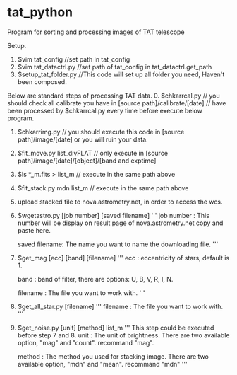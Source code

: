 # tat_python
Program for sorting and processing images of TAT telescope

Setup.
1. $vim tat_config		//set path in tat_config
2. $vim tat_datactrl.py		//set path of tat_config in tat_datactrl.get_path
3. $setup_tat_folder.py		//This code will set up all folder you need, Haven't been composed.

Below are standard steps of processing TAT data.
0. $chkarrcal.py		// you should check all calibrate you have in [source path]/calibrate/[date] 
				// have been processed by $chkarrcal.py every time before execute below program.
1. $chkarrimg.py		// you should execute this code in [source path]/image/[date] or you will ruin your data.
2. $fit_move.py list_divFLAT	// only execute in [source path]/image/[date]/[object]/[band and exptime]
3. $ls *_m.fits > list_m	// execute in the same path above 
4. $fit_stack.py mdn list_m	// execute in the same path above
5. upload stacked file to nova.astrometry.net, in order to access the wcs.
6. $wgetastro.py [job number] [saved filename]
'''
	job number : 
	This number will be display on result page of nova.astrometry.net
	copy and paste here.

	saved filename:
	The name you want to name the downloading file.
'''
7. $get_mag [ecc] [band] [filename]
'''
	ecc : 
	eccentricity of stars, default is 1.

	band : 
	band of filter, there are options: U, B, V, R, I, N.

	filename : 
	The file you want to work with.
'''
8. $get_all_star.py [filename]
'''	
	filename :
        The file you want to work with.
'''
9. $get_noise.py [unit] [method] list_m
'''
	This step could be executed before step 7 and 8.
	unit :
	The unit of brightness.
	There are two available option, "mag" and "count".
	recommand "mag".
	
	method :
	The method you used for stacking image.
	There are two available option, "mdn" and "mean".
	recommand "mdn"
'''
